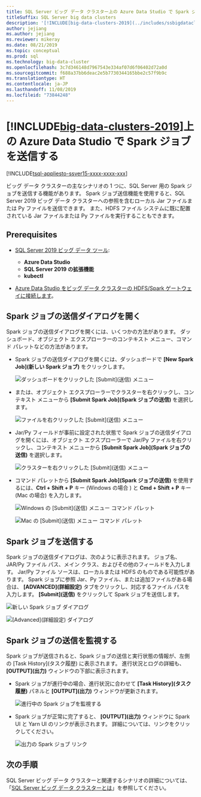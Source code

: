 ```yaml
---
title: SQL Server ビッグ データ クラスター上の Azure Data Studio で Spark ジョブを送信する
titleSuffix: SQL Server big data clusters
description: '[!INCLUDE[big-data-clusters-2019](../includes/ssbigdataclusters-ss-nover.md)]上の Azure Data Studio で Spark ジョブを送信します。'
author: jejiang
ms.author: jejiang
ms.reviewer: mikeray
ms.date: 08/21/2019
ms.topic: conceptual
ms.prod: sql
ms.technology: big-data-cluster
ms.openlocfilehash: 3c7d346148d7967543e334af07d6f06402d72a0d
ms.sourcegitcommit: f688a37bb6deac2e5b7730344165bbe2c57f9b9c
ms.translationtype: HT
ms.contentlocale: ja-JP
ms.lasthandoff: 11/08/2019
ms.locfileid: "73844248"
---
```

# <a name="submit-spark-jobs-on-includebig-data-clusters-2019includesssbigdataclusters-ss-novermd-in-azure-data-studio"></a>[!INCLUDE[big-data-clusters-2019](../includes/ssbigdataclusters-ss-nover.md)]上の Azure Data Studio で Spark ジョブを送信する

[!INCLUDE[tsql-appliesto-ssver15-xxxx-xxxx-xxx](../includes/tsql-appliesto-ssver15-xxxx-xxxx-xxx.md)]

ビッグ データ クラスターの主なシナリオの 1 つに、SQL Server 用の Spark ジョブを送信する機能があります。 Spark ジョブ送信機能を使用すると、SQL Server 2019 ビッグ データ クラスターへの参照を含むローカル Jar ファイルまたは Py ファイルを送信できます。 また、HDFS ファイル システムに既に配置されている Jar ファイルまたは Py ファイルを実行することもできます。 

## <a name="prerequisites"></a>Prerequisites

- [SQL Server 2019 ビッグ データ ツール](deploy-big-data-tools.md):
   - **Azure Data Studio**
   - **SQL Server 2019 の拡張機能**
   - **kubectl**

- [Azure Data Studio をビッグ データ クラスターの HDFS/Spark ゲートウェイに接続します](connect-to-big-data-cluster.md)。

## <a name="open-spark-job-submission-dialog"></a>Spark ジョブの送信ダイアログを開く

Spark ジョブの送信ダイアログを開くには、いくつかの方法があります。 ダッシュボード、オブジェクト エクスプローラーのコンテキスト メニュー、コマンド パレットなどの方法があります。

- Spark ジョブの送信ダイアログを開くには、ダッシュボードで **[New Spark Job]\(新しい Spark ジョブ\)** をクリックします。

    ![ダッシュボードをクリックした [Submit]\(送信\) メニュー](./media/submit-spark-job/new-spark-job.png)

- または、オブジェクト エクスプローラーでクラスターを右クリックし、コンテキスト メニューから **[Submit Spark Job]\(Spark ジョブの送信\)** を選択します。

    ![ファイルを右クリックした [Submit]\(送信\) メニュー](./media/submit-spark-job/submit-spark-job-1.png)


- Jar/Py フィールドが事前に設定された状態で Spark ジョブの送信ダイアログを開くには、オブジェクト エクスプローラーで Jar/Py ファイルを右クリックし、コンテキスト メニューから **[Submit Spark Job]\(Spark ジョブの送信\)** を選択します。  

    ![クラスターを右クリックした [Submit]\(送信\) メニュー](./media/submit-spark-job/submit-spark-job.png)

- コマンド パレットから **[Submit Spark Job]\(Spark ジョブの送信\)** を使用するには、**Ctrl + Shift + P** キー (Windows の場合 ) と **Cmd + Shift + P** キー (Mac の場合) を入力します。

    ![Windows の [Submit]\(送信\) メニュー コマンド パレット](./media/submit-spark-job/submit-spark-job-3.png)

    ![Mac の [Submit]\(送信\) メニュー コマンド パレット](./media/submit-spark-job/submit-spark-job-4.png)
  
 
## <a name="submit-spark-job"></a>Spark ジョブを送信する 

Spark ジョブの送信ダイアログは、次のように表示されます。 ジョブ名、JAR/Py ファイル パス、メイン クラス、およびその他のフィールドを入力します。 Jar/Py ファイル ソースは、ローカルまたは HDFS のものである可能性があります。 Spark ジョブに参照 Jar、Py ファイル、または追加ファイルがある場合は、 **[ADVANCED]\(詳細設定\)** タブをクリックし、対応するファイル パスを入力します。 **[Submit]\(送信\)** をクリックして Spark ジョブを送信します。

![新しい Spark ジョブ ダイアログ](./media/submit-spark-job/submit-spark-job-section.png)

![[Advanced]\(詳細設定\) ダイアログ](./media/submit-spark-job/submit-spark-job-section-1.png)

## <a name="monitor-spark-job-submission"></a>Spark ジョブの送信を監視する

Spark ジョブが送信されると、Spark ジョブの送信と実行状態の情報が、左側の [Task History]\(タスク履歴\) に表示されます。 進行状況とログの詳細も、 **[OUTPUT]\(出力\)** ウィンドウの下部に表示されます。

- Spark ジョブが進行中の場合、進行状況に合わせて **[Task History]\(タスク履歴\)** パネルと **[OUTPUT]\(出力\)** ウィンドウが更新されます。

    ![進行中の Spark ジョブを監視する](./media/submit-spark-job/monitor-spark-job-submission.png)

- Spark ジョブが正常に完了すると、 **[OUTPUT]\(出力\)** ウィンドウに Spark UI と Yarn UI のリンクが表示されます。 詳細については、リンクをクリックしてください。

    ![出力の Spark ジョブ リンク](./media/submit-spark-job/monitor-spark-job-submission-2.png)

## <a name="next-steps"></a>次の手順

SQL Server ビッグ データ クラスターと関連するシナリオの詳細については、「[SQL Server ビッグ データ クラスターとは](big-data-cluster-overview.md)」を参照してください。